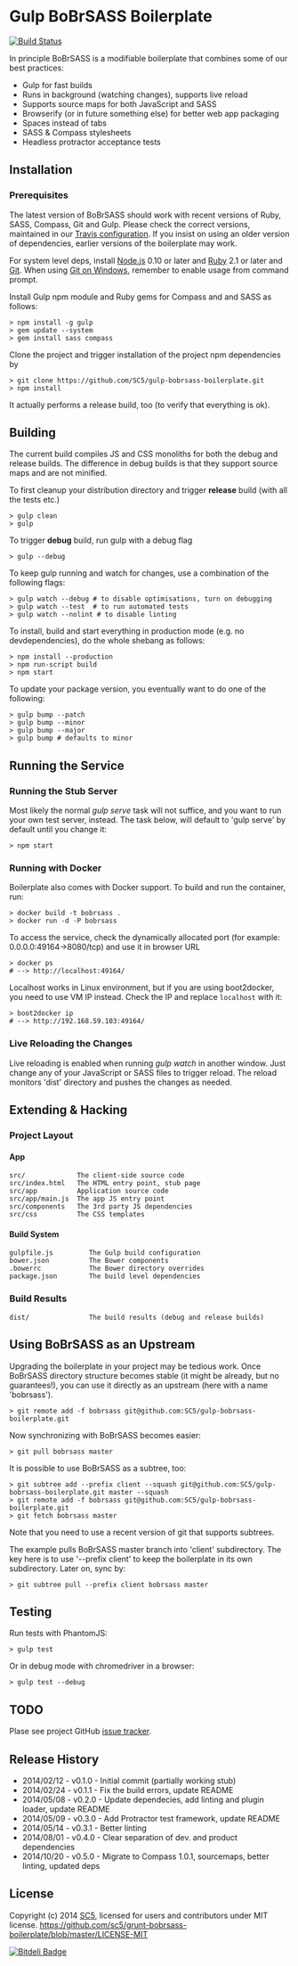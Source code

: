 # Gulp BoBrSASS Boilerplate
[![Build Status](https://travis-ci.org/SC5/gulp-bobrsass-boilerplate.png?branch=master)](https://travis-ci.org/SC5/gulp-bobrsass-boilerplate.png?branch=master)

In principle BoBrSASS is a modifiable boilerplate that combines some of our best practices:
* Gulp for fast builds
* Runs in background (watching changes), supports live reload
* Supports source maps for both JavaScript and SASS
* Browserify (or in future something else) for better web app packaging
* Spaces instead of tabs
* SASS & Compass stylesheets
* Headless protractor acceptance tests

## Installation

### Prerequisites

The latest version of BoBrSASS should work with recent versions of Ruby, SASS, Compass, Git and Gulp. Please check the correct versions, maintained in our [Travis configuration](https://github.com/SC5/gulp-bobrsass-boilerplate/blob/master/.travis.yml). If you insist on using an older version of dependencies, earlier versions of the boilerplate may work.

For system level deps, install [Node.js](http://www.nodejs.org/) 0.10 or later and [Ruby](https://www.ruby-lang.org/en/downloads/) 2.1 or later and [Git](http://git-scm.com/). When using [Git on Windows](http://msysgit.github.io/), remember to enable usage from command prompt.

Install Gulp npm module and Ruby gems for Compass and and SASS as follows:

    > npm install -g gulp 
    > gem update --system
    > gem install sass compass

Clone the project and trigger installation of the project npm dependencies by

    > git clone https://github.com/SC5/gulp-bobrsass-boilerplate.git
    > npm install

It actually performs a release build, too (to verify that everything is ok).

## Building

The current build compiles JS and CSS monoliths for both the debug and release builds. The
difference in debug builds is that they support source maps and are not minified.

To first cleanup your distribution directory and trigger **release** build (with all the tests etc.)

    > gulp clean
    > gulp

To trigger **debug** build, run gulp with a debug flag

    > gulp --debug

To keep gulp running and watch for changes, use a combination of the following flags:

    > gulp watch --debug # to disable optimisations, turn on debugging
    > gulp watch --test  # to run automated tests
    > gulp watch --nolint # to disable linting

To install, build and start everything in production mode (e.g. no devdependencies), do the whole
shebang as follows:

    > npm install --production
    > npm run-script build
    > npm start

To update your package version, you eventually want to do one of the following:

    > gulp bump --patch
    > gulp bump --minor
    > gulp bump --major
    > gulp bump # defaults to minor

## Running the Service

### Running the Stub Server
Most likely the normal *gulp serve* task will not suffice, and you want to run your own test
server, instead. The task below, will default to 'gulp serve' by default until you change it:

    > npm start
    
### Running with Docker

Boilerplate also comes with Docker support. To build and run the container, run:

    > docker build -t bobrsass .
    > docker run -d -P bobrsass

To access the service, check the dynamically allocated port (for example: 0.0.0.0:49164->8080/tcp)
and use it in browser URL

    > docker ps
    # --> http://localhost:49164/

Localhost works in Linux environment, but if you are using boot2docker, you need to use VM IP
instead. Check the IP and replace `localhost` with it:

    > boot2docker ip
    # --> http://192.168.59.103:49164/

### Live Reloading the Changes

Live reloading is enabled when running *gulp watch* in another window. Just change any of your
JavaScript or SASS files to trigger reload. The reload monitors 'dist' directory and pushes the
changes as needed.

##  Extending & Hacking

###  Project Layout

#### App

    src/             The client-side source code
    src/index.html   The HTML entry point, stub page
    src/app          Application source code
    src/app/main.js  The app JS entry point
    src/components   The 3rd party JS dependencies
    src/css          The CSS templates


####  Build System

    gulpfile.js         The Gulp build configuration
    bower.json          The Bower components
    .bowerrc            The Bower directory overrides
    package.json        The build level dependencies

### Build Results

    dist/               The build results (debug and release builds)

## Using BoBrSASS as an Upstream

Upgrading the boilerplate in your project may be tedious work. Once BoBrSASS
directory structure becomes stable (it might be already, but no guarantees!),
you can use it directly as an upstream (here with a name 'bobrsass').

    > git remote add -f bobrsass git@github.com:SC5/gulp-bobrsass-boilerplate.git

Now synchronizing with BoBrSASS becomes easier:

    > git pull bobrsass master

It is possible to use BoBrSASS as a subtree, too:

    > git subtree add --prefix client --squash git@github.com:SC5/gulp-bobrsass-boilerplate.git master --squash
    > git remote add -f bobrsass git@github.com:SC5/gulp-bobrsass-boilerplate.git
    > git fetch bobrsass master

Note that you need to use a recent version of git that supports subtrees.

The example pulls BoBrSASS master branch into 'client' subdirectory. The key here is to use
'--prefix client' to keep the boilerplate in its own subdirectory. Later on, sync by:

    > git subtree pull --prefix client bobrsass master

## Testing

Run tests with PhantomJS:

    > gulp test

Or in debug mode with chromedriver in a browser:

    > gulp test --debug

## TODO

Plase see project GitHub [issue tracker](https://github.com/SC5/gulp-bobrsass-boilerplate/issues).

## Release History

* 2014/02/12 - v0.1.0 - Initial commit (partially working stub)
* 2014/02/24 - v0.1.1 - Fix the build errors, update README
* 2014/05/08 - v0.2.0 - Update dependecies, add linting and plugin loader, update README
* 2014/05/09 - v0.3.0 - Add Protractor test framework, update README
* 2014/05/14 - v0.3.1 - Better linting
* 2014/08/01 - v0.4.0 - Clear separation of dev. and product dependencies
* 2014/10/20 - v0.5.0 - Migrate to Compass 1.0.1, sourcemaps, better linting, updated deps

## License

Copyright (c) 2014 [SC5](http://sc5.io/), licensed for users and contributors under MIT license.
https://github.com/sc5/grunt-bobrsass-boilerplate/blob/master/LICENSE-MIT


[![Bitdeli Badge](https://d2weczhvl823v0.cloudfront.net/SC5/gulp-bobrsass-boilerplate/trend.png)](https://bitdeli.com/free "Bitdeli Badge")
